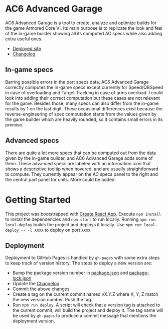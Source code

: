 # AC6 Advanced Garage

AC6 Advanced Garage is a tool to create, analyze and optimize builds for the game Armored Core VI. Its main purpose is to replicate the look and feel of the in-game builder showing all its computed AC specs while also adding extra useful ones. 

* [Deployed site](https://matteosal.github.io/ac6-advanced-garage)
* [Changelog](https://github.com/matteosal/ac6-advanced-garage/blob/master/CHANGELOG.md)

## In-game specs

Barring possible errors in the part specs data, AC6 Advanced Garage correctly computes the in-game specs except currently for Speed/QBSpeed in case of overloading and Target Tracking in case of arms overload. I could look into adding their correct computation but these cases are not relevant for the game. Besides those, many specs can also differ from the in-game results by 1 on the last digit. These occasional differences exist because the reverse-engineering of spec computation starts from the values given by the game builder which are heavily rounded, so it contains small errors in its premise.

## Advanced specs

There are quite a lot more specs that can be computed out from the data given by the in-game builder, and AC6 Advanced Garage adds some of them. These advanced specs are labeled with an information icon that shows a descriptive tooltip when hovered, and are usually straightforward to compute. They currently appear on the AC specs panel to the right and the central part panel for units. More could be added.

# Getting Started

This project was bootstrapped with [Create React App](https://github.com/facebook/create-react-app). Execute `npm install` to install the dependencies and `npm start` to run locally. Running `npm run local-deploy` builds the project and deploys it locally. Use `npm run local-deploy -- -l XXXX` to deploy on port `XXXX`.

## Deployment

Deployment to GitHub Pages is handled by `gh-pages` with some extra steps to keep track of version history. The steps to deploy a new version are:

* Bump the package version number in [package.json](https://github.com/matteosal/ac6-advanced-garage/blob/master/package.json) and [package-lock.json](https://github.com/matteosal/ac6-advanced-garage/blob/master/package-lock.json)
* Update the [Changelog](https://github.com/matteosal/ac6-advanced-garage/blob/master/CHANGELOG.md)
* Commit the above changes
* Create a tag on the current commit named vX.Y.Z where X, Y, Z match the new version number. Push the tag.
* Run `npm run deploy`. A script will check that a version tag is attached to the current commit, will build the project and deploy it. The tag name will be used by `gh-pages` to produce a commit message that mentions the deployment version.

